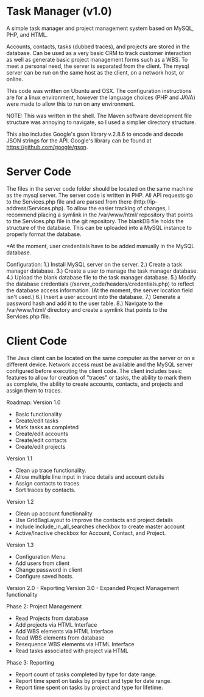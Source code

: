 # Task Manager (v1.0)
A simple task manager and  project management system based on MySQL, PHP, and HTML.

Accounts, contacts, tasks (dubbed traces), and projects are stored in the database. Can be used as a very basic
CRM to track customer interaction as well as generate basic project management forms such as a WBS. To meet a personal need, the server is separated from the client. The mysql server can be run on the same host as the client, on a network host, or online.

This code was written on Ubuntu and OSX. The configuration instructions are for a linux environment, however the language choices (PHP and JAVA) were made to allow this to run on any environment.

NOTE: This was written in the shell. The Maven software development file structure was annoying to navigate, so I used a simplier directory structure.

This also includes Google's gson library v.2.8.6 to encode and decode JSON strings for the API. Google's library can be found at https://github.com/google/gson.

# Server Code
The files in the server code folder should be located on the same machine as the mysql server. The server code is written in PHP. All API requests go to the Services.php file and are parsed from there (http://ip-address/Services.php). To allow the easier tracking of changes, I recommend placing a symlink in the /var/www/html/ repository that points to the Services.php file in the git repository. The blankDB file holds the structure of the database. This can be uploaded into a MySQL instance to properly format the database.

*At the moment, user credentials have to be added manually in the MySQL database.

Configuration:
1.) Install MySQL server on the server.
2.) Create a task manager database.
3.) Create a user to manage the task manager database.
4.) Upload the blank database file to the task manager database.
5.) Modify the database credentials (/server_code/headers/credentials.php) to reflect the database access information. (At the moment, the server location field isn't used.)
6.) Insert a user account into the database.
7.) Generate a password hash and add it to the user table.
8.) Navigate to the /var/www/html/ directory and create a symlink that points to the Services.php file.

# Client Code
The Java client can be located on the same computer as the server or on a different device. Network access must be available and the MySQL server configured before executing the client code. The client includes basic features to allow for creation of "traces" or tasks, the ability to mark them as complete, the ability to create accounts, contacts, and projects and assign them to traces.


Roadmap: 
Version 1.0
 - Basic functionality
 - Create/edit tasks
 - Mark tasks as completed
 - Create/edit accounts
 - Create/edit contacts
 - Create/edit projects
 
 Version 1.1
  - Clean up trace functionality.
  - Allow multiple line input in trace details and account details
  - Assign contacts to traces
  - Sort traces by contacts.
  
 Version 1.2
  - Clean up account functionality
  - Use GridBagLayout to improve the contacts and project details
  - Include include_in_all_searches checkbox to create master account
  - Active/Inactive checkbox for Account, Contact, and Project.
  
 Version 1.3
  - Configuration Menu
  - Add users from client
  - Change password in client
  - Configure saved hosts.
  
 Version 2.0 - Reporting
 Version 3.0 - Expanded Project Management functionality
 
 
 Phase 2: Project Management
  - Read Projects from database
  - Add projects via HTML Interface
  - Add WBS elements via HTML Interface
  - Read WBS elements from database
  - Resequence WBS elements via HTML Interface
  - Read tasks associated with project via HTML
  
 Phase 3: Reporting
  - Report count of tasks completed by type for date range.
  - Report time spent on tasks by project and type for date range.
  - Report time spent on tasks by project and type for lifetime.
